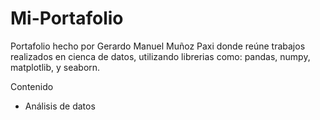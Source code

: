 # Mi-Portafolio
Portafolio hecho por Gerardo Manuel Muñoz Paxi donde reúne trabajos realizados en cienca de datos, utilizando librerias como: pandas, numpy, matplotlib, y seaborn.

Contenido
- Análisis de datos
